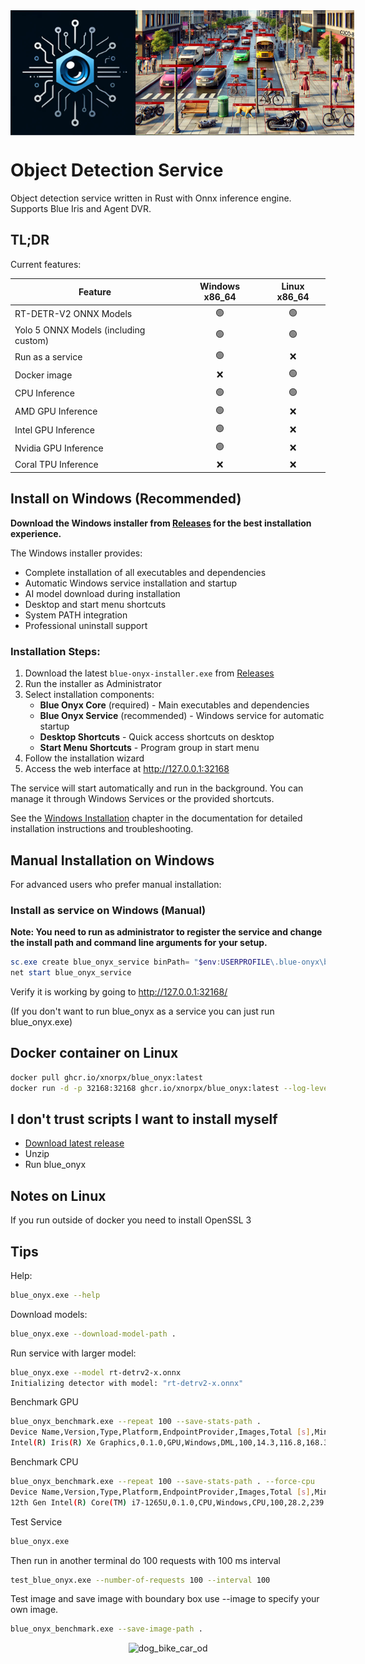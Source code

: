 <div style="display: flex; justify-content: space-between; align-items: flex-start; width: 100%;">
    <img src="assets/logo_medium.png" alt="blue_onyx" style="height: 200px;" />
    <img src="assets/demo.jpg" alt="blue_onyx" style="height: 200px;" />
</div>


# Object Detection Service

Object detection service written in Rust with Onnx inference engine.
Supports Blue Iris and Agent DVR.

## TL;DR

Current features:

| Feature                                     | Windows x86_64 | Linux x86_64 |
|---------------------------------------------|:--------------:|:------------:|
| RT-DETR-V2 ONNX Models                      | 🟢             | 🟢          |
| Yolo 5 ONNX Models (including custom)       | 🟢             | 🟢          |
| Run as a service                            | 🟢             | ❌          |
| Docker image                                | ❌             | 🟢          |
| CPU Inference                               | 🟢             | 🟢          |
| AMD GPU Inference                           | 🟢             | ❌          |
| Intel GPU Inference                         | 🟢             | ❌          |
| Nvidia GPU Inference                        | 🟢             | ❌          |
| Coral TPU Inference                         | ❌             | ❌          |


## Install on Windows (Recommended)

**Download the Windows installer from [Releases](https://github.com/xnorpx/blue-onyx/releases) for the best installation experience.**

The Windows installer provides:
- Complete installation of all executables and dependencies
- Automatic Windows service installation and startup
- AI model download during installation
- Desktop and start menu shortcuts
- System PATH integration
- Professional uninstall support

### Installation Steps:
1. Download the latest `blue-onyx-installer.exe` from [Releases](https://github.com/xnorpx/blue-onyx/releases)
2. Run the installer as Administrator
3. Select installation components:
   - **Blue Onyx Core** (required) - Main executables and dependencies
   - **Blue Onyx Service** (recommended) - Windows service for automatic startup
   - **Desktop Shortcuts** - Quick access shortcuts on desktop
   - **Start Menu Shortcuts** - Program group in start menu
4. Follow the installation wizard
5. Access the web interface at http://127.0.0.1:32168

The service will start automatically and run in the background. You can manage it through Windows Services or the provided shortcuts.

See the [Windows Installation](https://xnorpx.github.io/blue-onyx/windows_install.html) chapter in the documentation for detailed installation instructions and troubleshooting.

## Manual Installation on Windows

For advanced users who prefer manual installation:

### Install as service on Windows (Manual)

**Note: You need to run as administrator to register the service and change the install path and command line arguments for your setup.**
```powershell
sc.exe create blue_onyx_service binPath= "$env:USERPROFILE\.blue-onyx\blue_onyx_service.exe --port 32168" start= auto displayname= "Blue Onyx Service"
net start blue_onyx_service
```

Verify it is working by going to http://127.0.0.1:32168/

(If you don't want to run blue_onyx as a service you can just run blue_onyx.exe)

## Docker container on Linux

```bash
docker pull ghcr.io/xnorpx/blue_onyx:latest
docker run -d -p 32168:32168 ghcr.io/xnorpx/blue_onyx:latest --log-level debug --port 32168
```

## I don't trust scripts I want to install myself

- [Download latest release](https://github.com/xnorpx/blue-onyx/releases)
- Unzip
- Run blue_onyx

## Notes on Linux

If you run outside of docker you need to install OpenSSL 3

## Tips

Help:
```bash
blue_onyx.exe --help
```

Download models:
```bash
blue_onyx.exe --download-model-path .
```

Run service with larger model:
```bash
blue_onyx.exe --model rt-detrv2-x.onnx
Initializing detector with model: "rt-detrv2-x.onnx"
```

Benchmark GPU
```bash
blue_onyx_benchmark.exe --repeat 100 --save-stats-path .
Device Name,Version,Type,Platform,EndpointProvider,Images,Total [s],Min [ms],Max [ms],Average [ms],FPS
Intel(R) Iris(R) Xe Graphics,0.1.0,GPU,Windows,DML,100,14.3,116.8,168.3,143.2,7.0
```

Benchmark CPU
```bash
blue_onyx_benchmark.exe --repeat 100 --save-stats-path . --force-cpu
Device Name,Version,Type,Platform,EndpointProvider,Images,Total [s],Min [ms],Max [ms],Average [ms],FPS
12th Gen Intel(R) Core(TM) i7-1265U,0.1.0,CPU,Windows,CPU,100,28.2,239.6,398.2,281.5,3.6
```

Test Service
```bash
blue_onyx.exe
```

Then run in another terminal do 100 requests with 100 ms interval
```bash
test_blue_onyx.exe --number-of-requests 100 --interval 100
```

Test image and save image with boundary box use --image to specify your own image.
```bash
blue_onyx_benchmark.exe --save-image-path .
```

<div align="center">
    <img src="assets/dog_bike_car_od.jpg" alt="dog_bike_car_od"/>
</div>
